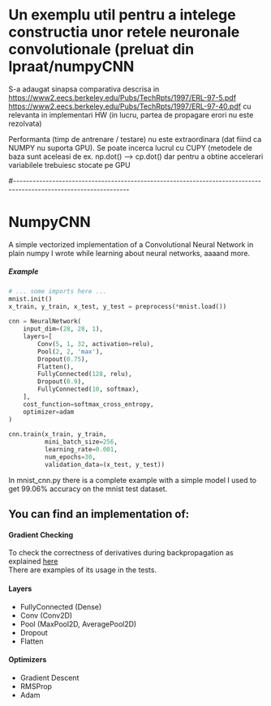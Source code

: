 # Un exemplu util pentru a intelege constructia unor retele neuronale convolutionale (preluat din lpraat/numpyCNN
S-a adaugat sinapsa comparativa descrisa in https://www2.eecs.berkeley.edu/Pubs/TechRpts/1997/ERL-97-5.pdf 
https://www2.eecs.berkeley.edu/Pubs/TechRpts/1997/ERL-97-40.pdf
cu relevanta in implementari HW (in lucru, partea de propagare erori nu este rezolvata) 

Performanta (timp de antrenare / testare) nu este extraordinara (dat fiind ca NUMPY nu suporta GPU). 
Se poate incerca lucrul cu CUPY (metodele de baza sunt aceleasi de ex. np.dot() --> cp.dot() dar pentru a obtine accelerari 
variabilele trebuiesc stocate pe GPU 


#-----------------------------------------------------------------------------------------------------------------



# NumpyCNN
A simple vectorized implementation of a Convolutional Neural Network in plain numpy I wrote while learning about neural networks, aaaand more.   

##### Example

```python
# ... some imports here ...
mnist.init()
x_train, y_train, x_test, y_test = preprocess(*mnist.load())
    
cnn = NeuralNetwork(
    input_dim=(28, 28, 1),
    layers=[
        Conv(5, 1, 32, activation=relu),
        Pool(2, 2, 'max'),
        Dropout(0.75),
        Flatten(),
        FullyConnected(128, relu),
        Dropout(0.9),
        FullyConnected(10, softmax),
    ],
    cost_function=softmax_cross_entropy,
    optimizer=adam
)
    
cnn.train(x_train, y_train,
          mini_batch_size=256,
          learning_rate=0.001,
          num_epochs=30,
          validation_data=(x_test, y_test))
```


In mnist_cnn.py there is a complete example with a simple model I used to get 99.06% accuracy on the mnist test dataset.

## You can find an implementation of: 
#### Gradient Checking
To check the correctness of derivatives during backpropagation as explained [here](http://ufldl.stanford.edu/wiki/index.php/Gradient_checking_and_advanced_optimization)  
There are examples of its usage in the tests.

#### Layers
- FullyConnected (Dense)
- Conv (Conv2D)
- Pool (MaxPool2D, AveragePool2D)
- Dropout
- Flatten

#### Optimizers
- Gradient Descent
- RMSProp
- Adam
